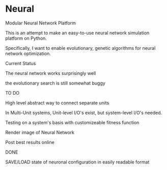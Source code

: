 Neural
======

Modular Neural Network Platform


This is an attempt to make an easy-to-use neural network simulation platform on Python.  

Specifically, I want to enable evolutionary, genetic algorithms for neural network optimization.


Current Status

The neural network works surprisingly well

the evolutionary search is still somewhat buggy




TO DO


High level abstract way to connect separate units

In Multi-Unit systems, Unit-level I/O's exist, but system-level I/O's needed.  

Testing on a system's basis with customizeable fitness function

Render image of Neural Network

Post best results online



DONE

SAVE/LOAD state of neuronal configuration in easily readable format
